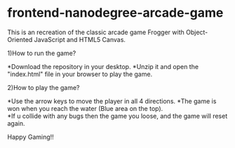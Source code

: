 frontend-nanodegree-arcade-game
===============================

This is an recreation of the classic arcade game Frogger with Object-Oriented JavaScript and HTML5 Canvas.

1)How to run the game?

*Download the repository in your desktop.
*Unzip it and open the "index.html" file in your browser to play the game.

2)How to play the game?

*Use the arrow keys to move the player in all 4 directions.
*The game is won when you reach the water (Blue area on the top).\
*If u collide with any bugs then the game you loose, and the game will reset again.

Happy Gaming!!